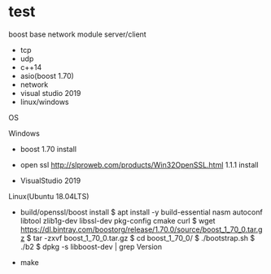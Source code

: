 # test
boost base network module server/client 
- tcp 
- udp 
- c++14
- asio(boost 1.70)
- network
- visual studio 2019
- linux/windows 

OS 

Windows 
- boost 1.70 install
    
- open ssl
    http://slproweb.com/products/Win32OpenSSL.html 1.1.1 install

- VisualStudio 2019

Linux(Ubuntu 18.04LTS)
- build/openssl/boost install
  $ apt install -y build-essential nasm autoconf libtool zlib1g-dev libssl-dev pkg-config cmake curl
  $ wget https://dl.bintray.com/boostorg/release/1.70.0/source/boost_1_70_0.tar.gz
  $ tar -zxvf boost_1_70_0.tar.gz
  $ cd boost_1_70_0/
  $ ./bootstrap.sh
  $ ./b2
  $ dpkg -s libboost-dev | grep Version

  
- make 